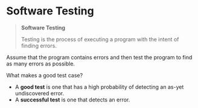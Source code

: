 # Software Testing

> **Software Testing**
> 
> Testing is the process of executing a program with the intent of finding errors.

Assume that the program contains errors and then test the program to find as many errors as possible.

What makes a good test case?
  - A **good test** is one that has a high probability of detecting an as-yet undiscovered error.
  - A **successful test** is one that detects an error.